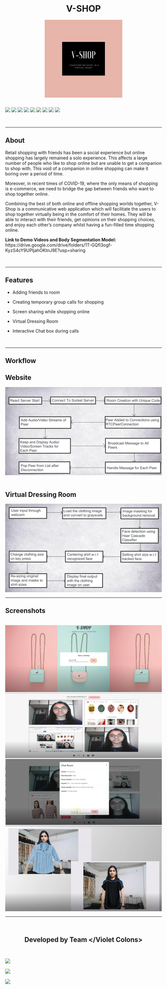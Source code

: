 <h1 align="center">V-SHOP</h1>

<div align="center">
<img align="center" src="Readme_Assets\V-Shop Logo.png" height="250px"> 
</div>

<br>

[![](https://img.shields.io/badge/Made_with-react-green?style=for-the-badge&logo=react)](https://reactnative.dev/)
[![](https://img.shields.io/badge/Made_with-NodeJs-green?style=for-the-badge&logo=npm)](https://nodejs.org/en/)
[![](https://img.shields.io/badge/Made_with-HTML-green?style=for-the-badge&logo=HTML)](https://html.com/)
[![](https://img.shields.io/badge/Made_with-CSS-green?style=for-the-badge&logo=CSS)](https://www.w3.org/Style/CSS/Overview.en.html)
[![](https://img.shields.io/badge/Made_with-JavaScript-green?style=for-the-badge&logo=javaScript)](https://www.javascript.com/)
[![](https://img.shields.io/badge/Made_with-Opencv-green?style=for-the-badge&logo=opencv)](https://opencv.org)
[![](https://img.shields.io/badge/Made_with-Python-green?style=for-the-badge&logo=python)](https://www.python.org)
[![](https://img.shields.io/badge/Made_with-Tkinter-green?style=for-the-badge&logo=Tkinter)](https://docs.python.org/3/library/tk.html)
[![](https://img.shields.io/badge/Made_with-Tensorflow-green?style=for-the-badge&logo=tensorflow)](https://www.tensorflow.org)

</br>

</div>



---
<h2><strong>About</h2></strong>
<p>Retail shopping with friends has been a social experience but online shopping has largely remained a solo experience. This affects a large number of people who like to shop online but are unable to get a companion to shop with. This void of a companion in online shopping can make it boring over a period of time. </p>

<p>Moreover, in recent times of COVID-19, where the only means of shopping is e-commerce, we need to bridge the gap between friends who want to shop together online.
  </p>


<p>Combining the best of both online and offline shopping worlds together, V-Shop is a communicative web application which will facilitate the users to shop together virtually being in the comfort of their homes. They will be able to interact with their friends, get opinions on their shopping choices, and enjoy each other’s company whilst having a fun-filled time shopping online.   
</p>
<p><strong>Link to Demo Videos and Body Segmentation Model:</strong>
https://drive.google.com/drive/folders/1T-GQfl3ogf-KyzS4cY9UPIjahOKtnJ9E?usp=sharing
</p>
<br>

---

<h2><strong>Features</h2></strong>

* Adding friends to room​

* Creating temporary group calls for shopping​

* Screen sharing while shopping online​

* Virtual Dressing Room​

* Interactive Chat box during calls
<br>

---

<h2><strong>Workflow</h2></strong>

<h2>Website</h2>
<img src="Readme_Assets\jam2.png"> <br><br>
<h2>Virtual Dressing Room</h2>
<img src="Readme_Assets\jam1.png"> 
<br>

---

<h2><strong>Screenshots</strong></h2>
<br>
<div align="center">
<img src="Readme_Assets\V1.PNG"> 
<img src="Readme_Assets\v2.PNG"> 
<img src="Readme_Assets\v3.PNG"> 
<img src="Readme_Assets\v4.PNG"> 
</div>

</div>



---



<br>
<h2 align="center"><b>Developed by Team &lt&#47Violet Colons&gt</b></h2><br>


[![](https://img.shields.io/badge/LinkedIn-Priyanka_Hotchandani-blue?style=for-the-badge&logo=linkedin)](https://www.linkedin.com/in/priyanka-hotchandani/)

[![](https://img.shields.io/badge/LinkedIn-Prachi_Randeria-blue?style=for-the-badge&logo=linkedin)](https://www.linkedin.com/in/prachi-randeria/)

[![](https://img.shields.io/badge/LinkedIn-Gayatri_Patil-blue?style=for-the-badge&logo=linkedin)](https://www.linkedin.com/in/gayatri-patil-48316b203/)
 
